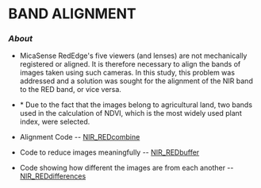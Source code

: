 # BAND ALIGNMENT

### *About*

- MicaSense RedEdge's five viewers (and lenses) are not mechanically registered or aligned. It is therefore necessary to align the bands of images taken using such cameras. In this study, this problem was addressed and a solution was sought for the alignment of the NIR band to the RED band, or vice versa.
 
-  \* Due to the fact that the images belong to agricultural land, two bands used in the calculation of NDVI, which is the most widely used plant index, were selected.


- Alignment Code -- [NIR_REDcombine](https://github.com/zeynepmirayertunc/image_alignment/blob/master/NIR_REDcombine.py)
- Code to reduce images meaningfully -- [NIR_REDbuffer](https://github.com/zeynepmirayertunc/image_alignment/blob/master/NIR_REDbuffer.py)
- Code showing how different the images are from each another -- [NIR_REDdifferences](https://github.com/zeynepmirayertunc/image_alignment/blob/master/NIR_REDdifferences.py)
